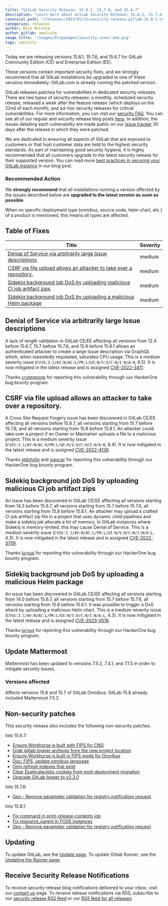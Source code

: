 ```yaml
---
title: "GitLab Security Release: 15.8.1, 15.7.6, and 15.6.7"
description: "Learn more about GitLab Security Release: 15.8.1, 15.7.6, and 15.6.7 for GitLab Community Edition (CE) and Enterprise Edition (EE)."
canonical_path: "/releases/2023/01/31/security-release-gitlab-15-8-1-released/"
categories: releases
author: Nick Malcolm
author_gitlab: nmalcolm
image_title: '/images/blogimages/security-cover-new.png'
tags: security
---
```


Today we are releasing versions 15.8.1, 15.7.6, and 15.6.7 for GitLab Community Edition (CE) and Enterprise Edition (EE).

These versions contain important security fixes, and we strongly recommend that all GitLab installations be upgraded to one of these versions immediately. GitLab.com is already running the patched version.

GitLab releases patches for vulnerabilities in dedicated security releases. There are two types of security releases: a monthly, scheduled security release, released a week after the feature release (which deploys on the 22nd of each month), and ad-hoc security releases for critical vulnerabilities. For more information, you can visit our [security FAQ](https://about.gitlab.com/security/faq/). You can see all of our regular and security release blog posts [here](/releases/categories/releases/). In addition, the issues detailing each vulnerability are made public on our [issue tracker](https://gitlab.com/gitlab-org/gitlab/issues?label_name%5B%5D=security&scope=all&state=opened) 30 days after the release in which they were patched.

We are dedicated to ensuring all aspects of GitLab that are exposed to customers or that host customer data are held to the highest security standards. As part of maintaining good security hygiene, it is highly recommended that all customers upgrade to the latest security release for their supported version. You can read more [best practices in securing your GitLab instance](/blog/2020/05/20/gitlab-instance-security-best-practices/) in our blog post.

### Recommended Action

We **strongly recommend** that all installations running a version affected by the issues described below are **upgraded to the latest version as soon as possible**.

When no specific deployment type (omnibus, source code, helm chart, etc.) of a product is mentioned, this means all types are affected.

## Table of Fixes

|Title|Severity|
|---|---|
|[Denial of Service via arbitrarily large Issue descriptions](#denial-of-service-via-arbitrarily-large-issue-descriptions)|medium|
|[CSRF via file upload allows an attacker to take over a repository.](#csrf-via-file-upload-allows-an-attacker-to-take-over-a-repository)|medium|
|[Sidekiq background job DoS by uploading malicious CI job artifact zips](#sidekiq-background-job-dos-by-uploading-malicious-ci-job-artifact-zips)|medium|
|[Sidekiq background job DoS by uploading a malicious Helm package](#sidekiq-background-job-dos-by-uploading-a-malicious-helm-package)|medium|

## Denial of Service via arbitrarily large Issue descriptions

<!-- https://gitlab.com/gitlab-org/security/gitlab/-/issues/817 -->

A lack of length validation in GitLab CE/EE affecting all versions from 12.4 before 15.6.7, 15.7 before 15.7.6, and 15.8 before 15.8.1 allows an authenticated attacker to create a large Issue description via GraphQL which, when repeatedly requested, saturates CPU usage. This is a medium severity issue (`CVSS:3.1/AV:N/AC:L/PR:L/UI:N/S:U/C:N/I:N/A:H`, 6.5). It is now mitigated in the latest release and is assigned [CVE-2022-3411](https://cve.mitre.org/cgi-bin/cvename.cgi?name=CVE-2022-3411).

Thanks [cryptopone](https://hackerone.com/cryptopone) for reporting this vulnerability through our HackerOne bug bounty program.

## CSRF via file upload allows an attacker to take over a repository.

<!-- https://gitlab.com/gitlab-org/security/gitlab/-/issues/820 -->

A Cross Site Request Forgery issue has been discovered in GitLab CE/EE affecting all versions before 15.6.7, all versions starting from 15.7 before 15.7.6, and all versions starting from 15.8 before 15.8.1. An attacker could take over a project if an Owner or Maintainer uploads a file to a malicious project. This is a medium severity issue (`CVSS:3.1/AV:N/AC:H/PR:L/UI:R/S:U/C:H/I:H/A:N`, 6.4). It is now mitigated in the latest release and is assigned [CVE-2022-4138](https://cve.mitre.org/cgi-bin/cvename.cgi?name=CVE-2022-4138).

Thanks [st4nly0n](https://hackerone.com/st4nly0n) and [joaxcar](https://hackerone.com/joaxcar) for reporting this vulnerability through our HackerOne bug bounty program.

## Sidekiq background job DoS by uploading malicious CI job artifact zips

<!-- https://gitlab.com/gitlab-org/security/gitlab/-/issues/810 -->

An issue has been discovered in GitLab CE/EE affecting all versions starting from 14.3 before 15.6.7, all versions starting from 15.7 before 15.7.6, all versions starting from 15.8 before 15.8.1. An attacker may upload a crafted CI job artifact zip file in a project that uses dynamic child pipelines and make a sidekiq job allocate a lot of memory. In GitLab instances where Sidekiq is memory-limited, this may cause Denial of Service. This is a medium severity issue (`CVSS:3.1/AV:N/AC:L/PR:L/UI:N/S:U/C:N/I:N/A:L`, 4.3). It is now mitigated in the latest release and is assigned [CVE-2022-3759](https://cve.mitre.org/cgi-bin/cvename.cgi?name=CVE-2022-3759).

Thanks [luryus](https://hackerone.com/luryus) for reporting this vulnerability through our HackerOne bug bounty program.

## Sidekiq background job DoS by uploading a malicious Helm package

<!-- https://gitlab.com/gitlab-org/security/gitlab/-/issues/818 -->

An issue has been discovered in GitLab CE/EE affecting all versions starting from 14.0 before 15.6.7, all versions starting from 15.7 before 15.7.6, all versions starting from 15.8 before 15.8.1. It was possible to trigger a DoS attack by uploading a malicious Helm chart. This is a medium severity issue (`CVSS:3.1/AV:N/AC:L/PR:L/UI:N/S:U/C:N/I:N/A:L`, 4.3). It is now mitigated in the latest release and is assigned [CVE-2023-0518](https://cve.mitre.org/cgi-bin/cvename.cgi?name=CVE-2023-0518).

Thanks [luryus](https://hackerone.com/luryus) for reporting this vulnerability through our HackerOne bug bounty program.

## Update Mattermost

<!-- https://gitlab.com/gitlab-org/security/omnibus-gitlab/-/issues/79 -->

Mattermost has been updated to versions 7.5.2, 7.4.1, and 7.1.5 in order to mitigate security issues. 

### Versions affected

Affects versions 15.6 and 15.7 of GitLab Omnibus. GitLab 15.8 already included Mattermost 7.5.2.

## Non-security patches 

This security release also includes the following non-security patches.

Into 15.6.7:

* [Ensure Workhorse is built with FIPS for CNG](https://gitlab.com/gitlab-org/build/CNG/-/merge_requests/1233)
* [Grab gitlab-logger archives from the new project location](https://gitlab.com/gitlab-org/build/CNG/-/merge_requests/1252)
* [Ensure Workhorse is built in FIPS mode for Omnibus](https://gitlab.com/gitlab-org/omnibus-gitlab/-/merge_requests/6575)
* [Doc: FIPS, update omnibus language](https://gitlab.com/gitlab-org/gitlab/-/merge_requests/106592)
* [Only refresh indexes that exist](https://gitlab.com/gitlab-org/gitlab/-/merge_requests/106986)
* [Clear DuplicateJobs cookies from post-deployment migration](https://gitlab.com/gitlab-org/gitlab/-/merge_requests/109098)
* [Upgrade GitLab logger to v2.3.0](https://gitlab.com/gitlab-org/build/CNG/-/merge_requests/1273)

Into 15.7.6:

* [Geo - Remove parameter validation for registry notification request](https://gitlab.com/gitlab-org/gitlab/-/merge_requests/109690)

Into 15.8.1:

* [Fix command in print-release-contents job](https://gitlab.com/gitlab-org/omnibus-gitlab/-/merge_requests/6644)
* [Fix resource_parent in FOSS instances](https://gitlab.com/gitlab-org/gitlab/-/merge_requests/109991)
* [Geo - Remove parameter validation for registry notification request](https://gitlab.com/gitlab-org/gitlab/-/merge_requests/109690)

## Updating

To update GitLab, see the [Update page](/update).
To update Gitlab Runner, see the [Updating the Runner page](https://docs.gitlab.com/runner/install/linux-repository.html#updating-the-runner).

## Receive Security Release Notifications

To receive security release blog notifications delivered to your inbox, visit our [contact us](https://about.gitlab.com/company/contact/) page.
To receive release notifications via RSS, subscribe to our [security release RSS feed](https://about.gitlab.com/security-releases.xml) or our [RSS feed for all releases](https://about.gitlab.com/all-releases.xml).

